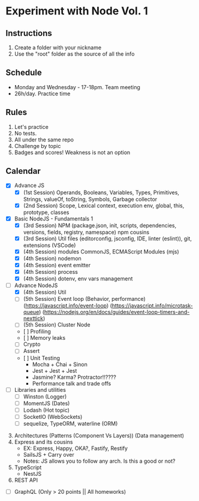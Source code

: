 # Experiment with Node Vol. 1

## Instructions
1. Create a folder with your nickname
2. Use the "root" folder as the source of all the info

## Schedule
* Monday and Wednesday - 17-18pm. Team meeting
* 26h/day. Practice time

## Rules
1. Let's practice
2. No tests.
3. All under the same repo
4. Challenge by topic
5. Badges and scores! Weakness is not an option

## Calendar
- [X] Advance JS
    - [X] (1st Session) Operands, Booleans, Variables, Types, Primitives, Strings, valueOf, toString, Symbols, Garbage collector
    - [X] (2nd Session) Scope, Lexical context, execution env, global, this, prototype, classes
- [X] Basic NodeJS - Fundamentals 1
   - [X] (3rd Session) NPM (package.json, init, scripts, dependencies, versions, fields, registry, namespace) npm cousins
   - [X] (3rd Session) Util files (editorconfig, jsconfig, IDE, linter (eslint)), git, extensions (VSCode)
   - [X] (4th Session) modules CommonJS, ECMAScript Modules (mjs)
   - [X] (4th Session) nodemon
   - [X] (4th Session) event emitter
   - [X] (4th Session) process
   - [X] (4th Session) dotenv, env vars management
- [ ] Advance NodeJS
    - [X] (4th Session) Util
    - [ ] (5th Session) Event loop (Behavior, performance) (https://javascript.info/event-loop) (https://javascript.info/microtask-queue) (https://nodejs.org/en/docs/guides/event-loop-timers-and-nexttick)
    - [ ] (5th Session) Cluster Node
    - [ ] Profiling
    - [ ] Memory leaks
    - [ ] Crypto
    - [ ] Assert
    - [ ] Unit Testing
        * Mocha + Chai + Sinon
        * Jest + Jest + Jest
        * Jasmine? Karma? Protractor!!????
        * Performance talk and trade offs
- [ ] Libraries and utilities
    - [ ] Winston (Logger)
    - [ ] MomentJS (Dates)
    - [ ] Lodash (Hot topic)
    - [ ] SocketIO (WebSockets)
    - [ ] sequelize, TypeORM, waterline (ORM)
3. Architectures (Patterns (Component Vs Layers)) (Data management)
1. Express and its cousins
    * EX: Express, Happy, OKA?, Fastify, Restify
    * SailsJS + Carry over
    * Notes: JS allows you to follow any arch. Is this a good or not? 
1. TypeScript
    * NestJS
3. REST API
- [ ] GraphQL (Only > 20 points || All homeworks)
